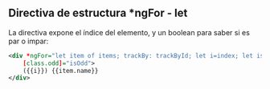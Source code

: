 ## Directiva de estructura *ngFor - let

La directiva expone el índice del elemento, y un boolean para saber si es par o impar:

```xml
<div *ngFor="let item of items; trackBy: trackById; let i=index; let isOdd=odd"
    [class.odd]="isOdd">
    ({{i}}) {{item.name}}
</div>
```